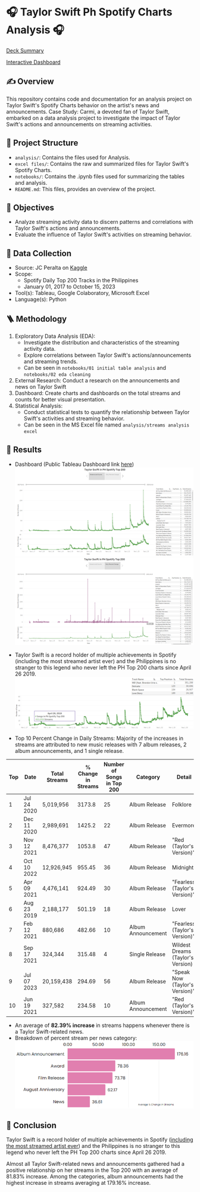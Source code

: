 # 🎧 Taylor Swift Ph Spotify Charts Analysis 🎧
[Deck Summary](https://www.canva.com/design/DAGFcSED0tk/1Bd-V55FyC5EL3pwMvCT-g/view?utm_content=DAGFcSED0tk&utm_campaign=designshare&utm_medium=link&utm_source=editor)

[Interactive Dashboard](https://public.tableau.com/app/profile/ybeth.gladys.gonzaga/viz/TaylorSwiftinPHSpotifyTop200/StreamsDashboard)

## ✍️ Overview
This repository contains code and documentation for an analysis project on Taylor Swift's Spotify Charts behavior on the artist's news and announcements.
Case Study: Carmi, a devoted fan of Taylor Swift, embarked on a data analysis project to investigate the impact of Taylor Swift's actions and announcements on streaming activities. 

## 📂 Project Structure
- `analysis/`: Contains the files used for Analysis.
- `excel files/`: Contains the raw and summarized files for Taylor Swift's Spotify Charts.
- `notebooks/`: Contains the .ipynb files used for summarizing the tables and analysis.
- `README.md`: This files, provides an overview of the project.
  
## 🎯 Objectives
- Analyze streaming activity data to discern patterns and correlations with Taylor Swift's actions and announcements.
- Evaluate the influence of Taylor Swift's activities on streaming behavior.

##  📃 Data Collection
- Source: JC Peralta on [Kaggle](https://www.kaggle.com/datasets/jcacperalta/spotify-daily-top-200-ph?resource=download)
- Scope:
    - Spotify Daily Top 200 Tracks in the Philippines
    - January 01, 2017 to October 15, 2023
- Tool(s): Tableau, Google Colaboratory, Microsoft Excel
- Language(s): Python

## 🪜 Methodology
  1. Exploratory Data Analysis (EDA):
        -   Investigate the distribution and characteristics of the streaming activity data.
        -   Explore correlations between Taylor Swift's actions/announcements and streaming trends.
        -   Can be seen in `notebooks/01 initial table analysis` and `notebooks/02 eda cleaning`
  2. External Research: Conduct a research on the announcements and news on Taylor Swift
  3. Dashboard: Create charts and dashboards on the total streams and counts for better visual presentation.
  4. Statistical Analysis:
        -   Conduct statistical tests to quantify the relationship between Taylor Swift's activities and streaming behavior.
        -   Can be seen in the MS Excel file named `analysis/streams analysis excel`

## 🔎 Results
- Dashboard (Public Tableau Dashboard link [here](https://public.tableau.com/app/profile/ybeth.gladys.gonzaga/viz/TaylorSwiftinPHSpotifyTop200/StreamsDashboard))
![Streams and Counts](https://raw.githubusercontent.com/ybeth-gonzaga/Taylor-Swift-Spotify-Analysis/main/analysis/dashboard_01.png "Streams and Counts")
![Daily Percent Change](https://raw.githubusercontent.com/ybeth-gonzaga/Taylor-Swift-Spotify-Analysis/main/analysis/dashboard_02.png "Daily Percent Change")

- Taylor Swift is a record holder of multiple achievements in Spotify (including the most streamed artist ever) and the Philippines is no stranger to this legend who never left the PH Top 200 charts since April 26 2019.
![Spotify Chart Streak](https://raw.githubusercontent.com/ybeth-gonzaga/Taylor-Swift-Spotify-Analysis/main/analysis/001_chart.png "Spotify Chart Streak")

- Top 10 Percent Change in Daily Streams:
Majority of the increases in streams are attributed to new music releases with 7 album releases, 2 album announcements, and 1 single release.

| Top | Date       | Total Streams | % Change in Streams | Number of Songs in Top 200 | Category             | Detail                    |
|-----|------------|---------------|---------------------|----------------------------|----------------------|---------------------------|
| 1   | Jul 24 2020| 5,019,956   | 3173.8              | 25                         | Album Release        | Folklore                  |
| 2   | Dec 11 2020| 2,989,691   | 1425.2              | 22                         | Album Release        | Evermore                  |
| 3   | Nov 12 2021| 8,476,377   | 1053.8              | 47                         | Album Release        | "Red (Taylor's Version)" |
| 4   | Oct 10 2022| 12,926,945  | 955.45              | 36                         | Album Release        | Midnights                 |
| 5   | Apr 09 2021| 4,476,141   | 924.49              | 30                         | Album Release        | "Fearless (Taylor's Version)" |
| 6   | Aug 23 2019| 2,188,177   | 501.19              | 18                         | Album Release        | Lover                     |
| 7   | Feb 12 2021| 880,686     | 482.66              | 10                         | Album Announcement   | "Fearless (Taylor's Version)" |
| 8   | Sep 17 2021| 324,344     | 315.48              | 4                          | Single Release       | Wildest Dreams (Taylor's Version) |
| 9   | Jul 07 2023| 20,159,438  | 294.69              | 56                         | Album Release        | "Speak Now (Taylor's Version)" |
| 10  | Jun 19 2021| 327,582     | 234.58              | 10                         | Album Announcement  | "Red (Taylor's Version)"  |

- An average of **82.39% increase** in streams happens whenever there is a Taylor Swift-related news.
- Breakdown of percent stream per news category:
![Percent Change per Category](https://raw.githubusercontent.com/ybeth-gonzaga/Taylor-Swift-Spotify-Analysis/main/analysis/002_chart.png "Percent Change per Category")

## 📑 Conclusion
Taylor Swift is a record holder of multiple achievements in Spotify ([including the most streamed artist ever](https://www.statista.com/statistics/1450521/most-streamed-artist-spotify/)) and the Philippines is no stranger to this legend who never left the PH Top 200 charts since April 26 2019.

Almost all Taylor Swift-related news and announcements gathered had a positive relationship on her streams in the Top 200 with an average of 81.83% increase.  Among the categories, album announcements had the highest increase in streams averaging at 179.16% increase.
